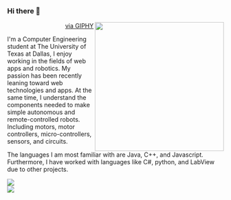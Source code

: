### Hi there 👋

<div>
  <img src="https://media1.giphy.com/media/2xu5zpSV3oqKcCSZ49/giphy.gif?cid=790b7611610ebe80d1fa1d1f5d5a4e9abc2c8522d631b570&rid=giphy.gif&ct=g" height="300px" align="right"></img>
  <p align="right"><a href="https://giphy.com/gifs/art-pixel-8bit-2xu5zpSV3oqKcCSZ49">via GIPHY</a></p>
<div/>
<div>
  <p>
  I'm a Computer Engineering student at The University of Texas at Dallas, I enjoy working in the fields of web apps and robotics. My passion has been recently leaning toward web technologies and apps. At the same time, I understand the components needed to make simple autonomous and remote-controlled robots. Including motors, motor controllers, micro-controllers, sensors, and circuits.
  </p>

  <p>
  The languages I am most familiar with are Java, C++, and Javascript. Furthermore, I have worked with languages like C#, python, and LabView due to other projects.
  </p>
</div>  

<div>
  <div>
    <a href="https://www.linkedin.com/in/fernport/" target="_blank">
    <img src='https://img.shields.io/badge/LinkedIn-0077B5?style=for-the-badge&logo=linkedin&logoColor=white' />
    </a>
  </div>
  <div>
    <a href="https://fernando4242.github.io/" target="_blank">
     <img src='https://img.shields.io/badge/Portfolio-%23000000.svg?style=for-the-badge&logo=firefox&logoColor=#FF7139'/>
    </a>
  </div>
</div>
<!-- You can find more links here
https://linktr.ee/Fernando4242 -->
